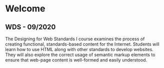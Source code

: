 # Welcome
## WDS - 09/2020

The Designing for Web Standards I course examines the process of creating functional, standards-based content for the Internet. Students will learn how to use HTML along with other standards to develop websites. They will also explore the correct usage of semantic markup elements to ensure that web-page content is well-formed and easily understood.